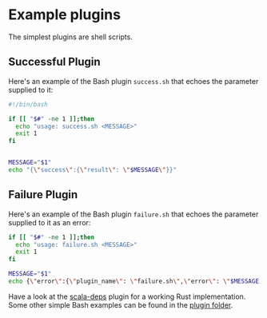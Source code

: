 # Example plugins

The simplest plugins are shell scripts.

## Successful Plugin

Here's an example of the Bash plugin `success.sh` that echoes the parameter supplied to it:

```bash
#!/bin/bash

if [[ "$#" -ne 1 ]];then
  echo "usage: success.sh <MESSAGE>"
  exit 1
fi


MESSAGE="$1"
echo "{\"success\":{\"result\": \"$MESSAGE\"}}"
```

## Failure Plugin

Here's an example of the Bash plugin `failure.sh` that echoes the parameter supplied to it as an error:

```bash
if [[ "$#" -ne 1 ]];then
  echo "usage: failure.sh <MESSAGE>"
  exit 1
fi

MESSAGE="$1"
echo {\"error\":{\"plugin_name\": \"failure.sh\",\"error\": \"$MESSAGE.\",\"exception\": \"Born to fail\",\"fix\": \"Run the success.sh plugin instead.\"}}
```

Have a look at the [scala-deps](https://github.com/ssanj/scala-deps-zatp) plugin for a working Rust implementation. Some other simple Bash examples can be found in the [plugin folder](https://github.com/ssanj/zat/tree/main/tests/plugins).
